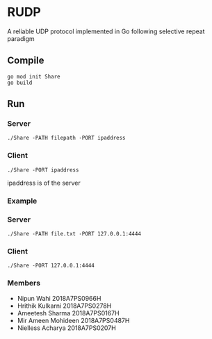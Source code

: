 # RUDP
A reliable UDP protocol implemented in Go following selective repeat paradigm


## Compile 
```
go mod init Share
go build
```
## Run
### Server
```
./Share -PATH filepath -PORT ipaddress
```

### Client
```
./Share -PORT ipaddress 
```
ipaddress is of the server

### Example
### Server
```
./Share -PATH file.txt -PORT 127.0.0.1:4444
```

### Client
```
./Share -PORT 127.0.0.1:4444
```


### Members
- Nipun Wahi 2018A7PS0966H
- Hrithik Kulkarni 2018A7PS0278H
- Ameetesh Sharma 2018A7PS0167H
- Mir Ameen Mohideen 2018A7PS0487H
- Nielless Acharya 2018A7PS0207H

